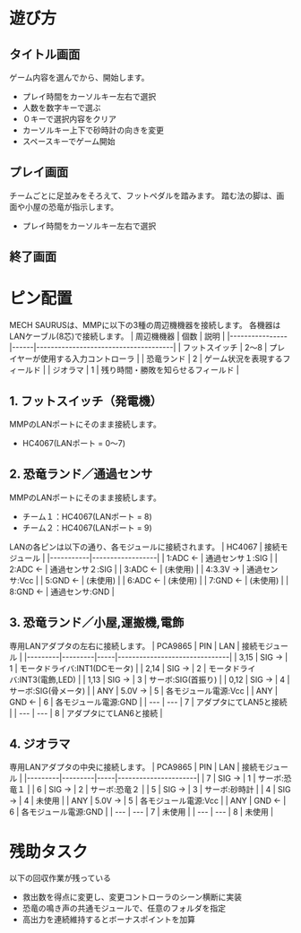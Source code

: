 # 遊び方
## タイトル画面
ゲーム内容を選んでから、開始します。
- プレイ時間をカーソルキー左右で選択
- 人数を数字キーで選ぶ
- ０キーで選択内容をクリア
- カーソルキー上下で砂時計の向きを変更
- スペースキーでゲーム開始

## プレイ画面
チームごとに足並みをそろえて、フットペダルを踏みます。
踏む法の脚は、画面や小屋の恐竜が指示します。

- プレイ時間をカーソルキー左右で選択

## 終了画面

# ピン配置
MECH SAURUSは、MMPに以下の3種の周辺機機器を接続します。
各機器はLANケーブル(8芯)で接続します。
| 周辺機機器     | 個数 | 説明                                 |
|----------------|------|--------------------------------------|
| フットスイッチ | 2～8 | プレイヤーが使用する入力コントローラ |
| 恐竜ランド     | 2    | ゲーム状況を表現するフィールド       |
| ジオラマ       | 1    | 残り時間・勝敗を知らせるフィールド   |

## 1. フットスイッチ（発電機）
MMPのLANポートにそのまま接続します。
- HC4067(LANポート = 0～7)

## 2. 恐竜ランド／通過センサ
MMPのLANポートにそのまま接続します。
- チーム１：HC4067(LANポート = 8)
- チーム２：HC4067(LANポート = 9)

LANの各ピンは以下の通り、各モジュールに接続されます。
| HC4067    | 接続モジュール   |
|-----------|------------------|
| 1:ADC  ← | 通過センサ１:SIG |
| 2:ADC  ← | 通過センサ２:SIG |
| 3:ADC  ← | (未使用)         |
| 4:3.3V → | 通過センサ:Vcc   |
| 5:GND  ← | (未使用)         |
| 6:ADC  ← | (未使用)         |
| 7:GND  ← | (未使用)         |
| 8:GND  ← | 通過センサ:GND   |

## 3. 恐竜ランド／小屋,運搬機,電飾
専用LANアダプタの左右に接続します。
| PCA9865 | PIN      | LAN | 接続モジュール               |
|---------|---------|-----|-------------------------------|
| 3,15    | SIG  → |  1  | モータドライバ:INT1(DCモータ) |
| 2,14    | SIG  → |  2  | モータドライバ:INT3(電飾,LED) |
| 1,13    | SIG  → |  3  | サーボ:SIG(首振り)            |
| 0,12    | SIG  → |  4  | サーボ:SIG(骨メータ)          |
| ANY     | 5.0V → |  5  | 各モジュール電源:Vcc          |
| ANY     | GND  ← |  6  | 各モジュール電源:GND          |
| ---     | ---     |  7  | アダプタにてLAN5と接続        |
| ---     | ---     |  8  | アダプタにてLAN6と接続        |

## 4. ジオラマ
専用LANアダプタの中央に接続します。
| PCA9865 | PIN     | LAN | 接続モジュール       |
|---------|---------|-----|----------------------|
| 7       | SIG  → |  1  | サーボ:恐竜１        |
| 6       | SIG  → |  2  | サーボ:恐竜２        |
| 5       | SIG  → |  3  | サーボ:砂時計        |
| 4       | SIG  → |  4  | 未使用               |
| ANY     | 5.0V → |  5  | 各モジュール電源:Vcc |
| ANY     | GND  ← |  6  | 各モジュール電源:GND |
| ---     | ---     |  7  | 未使用               |
| ---     | ---     |  8  | 未使用               |

# 残助タスク
以下の回収作業が残っている
- 救出数を得点に変更し、変更コントローラのシーン横断に実装
- 恐竜の鳴き声の共通モジュールで、任意のフォルダを指定
- 高出力を連続維持するとボーナスポイントを加算　
